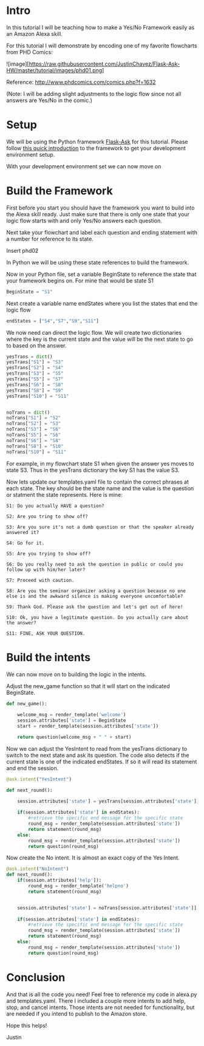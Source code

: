 # Intro

In this tutorial I will be teaching how to make a Yes/No Framework easily as an Amazon Alexa skill.

For this tutorial I will demonstrate by encoding one of my favorite flowcharts from PHD Comics:

![image][https://raw.githubusercontent.com/JustinChavez/Flask-Ask-HW/master/tutorial/images/phd01.png]

Reference: http://www.phdcomics.com/comics.php?f=1632

(Note: I will be adding slight adjustments to the logic flow since not all answers are Yes/No in the comic.)

# Setup

We will be using the Python framework [Flask-Ask](https://github.com/johnwheeler/flask-ask) for this tutorial. Please follow [this quick introduction](https://developer.amazon.com/blogs/post/Tx14R0IYYGH3SKT/Flask-Ask-A-New-Python-Framework-for-Rapid-Alexa-Skills-Kit-Development) to the framework to get your development environment setup.

With your development environment set we can now move on 

# Build the Framework
First before you start you should have the framework you want to build into the Alexa skill ready. Just make sure that there is only one state that your logic flow starts with and only Yes/No answers each question.

Next take your flowchart and label each question and ending statement with a number for reference to its state. 

Insert phd02

In Python we will be using these state references to build the framework. 

Now in your Python file, set a variable BeginState to reference the state that your framework begins on. For mine that would be state S1

```Python
BeginState = "S1"
```
Next create a variable name endStates where you list the states that end the logic flow

```Python
endStates = ["S4","S7","S9","S11"]
```
We now need can direct the logic flow. We will create two dictionaries where the key is the current state and the value will be the next state to go to based on the answer. 

```Python
yesTrans = dict()
yesTrans["S1"] = "S3"
yesTrans["S2"] = "S4"
yesTrans["S3"] = "S5"
yesTrans["S5"] = "S7"
yesTrans["S6"] = "S8"
yesTrans["S8"] = "S9"
yesTrans["S10"] = "S11"


noTrans = dict()
noTrans["S1"] = "S2"
noTrans["S2"] = "S3"
noTrans["S3"] = "S6"
noTrans["S5"] = "S6"
noTrans["S6"] = "S8"
noTrans["S8"] = "S10"
noTrans["S10"] = "S11"
```
For example, in my flowchart state S1 when given the answer yes moves to state S3. Thus in the yesTrans dictionary the key S1 has the value S3. 

Now lets update our templates.yaml file to contain the correct phrases at each state. The key should be the state name and the value is the question or statment the state represents. Here is mine:

```
S1: Do you actually HAVE a question?

S2: Are you tring to show off?

S3: Are you sure it's not a dumb question or that the speaker already answered it?

S4: Go for it.

S5: Are you trying to show off?

S6: Do you really need to ask the question in public or could you follow up with him/her later?

S7: Proceed with caution.

S8: Are you the seminar organizer asking a question because no one else is and the awkward silence is making everyone uncomfortable?

S9: Thank God. Please ask the question and let's get out of here!

S10: Ok, you have a legitimate question. Do you actually care about the answer?

S11: FINE, ASK YOUR QUESTION.
```

# Build the intents
We can now move on to building the logic in the intents. 

Adjust the new_game function so that it will start on the indicated BeginState.

```Python
def new_game():
    
    welcome_msg = render_template('welcome')
    session.attributes['state'] = BeginState
    start = render_template(session.attributes['state'])

    return question(welcome_msg + " " + start)
```
Now we can adjust the YesIntent to read from the yesTrans dictionary to switch to the next state and ask its question. The code also detects if the current state is one of the indicated endStates. If so it will read its statement and end the session. 

```Python
@ask.intent("YesIntent")

def next_round():

    session.attributes['state'] = yesTrans[session.attributes['state']]
    
    if(session.attributes['state'] in endStates):
        #retrieve the specific end message for the specific state
        round_msg = render_template(session.attributes['state'])
        return statement(round_msg)
    else:
        round_msg = render_template(session.attributes['state'])
        return question(round_msg)
```
Now create the No intent. It is almost an exact copy of the Yes Intent.

```Python
@ask.intent("NoIntent")
def next_round():
    if(session.attributes['help']):
        round_msg = render_template('helpno')
        return statement(round_msg)


    session.attributes['state'] = noTrans[session.attributes['state']]
    
    if(session.attributes['state'] in endStates):
        #retrieve the specific end message for the specific state
        round_msg = render_template(session.attributes['state'])
        return statement(round_msg)
    else:
        round_msg = render_template(session.attributes['state'])
        return question(round_msg)
```
# Conclusion
And that is all the code you need! Feel free to reference my code in alexa.py and templates.yaml. There I included a couple more intents to add help, stop, and cancel intents. Those intents are not needed for functionality, but are needed if you intend to publish to the Amazon store.

Hope this helps!

Justin




